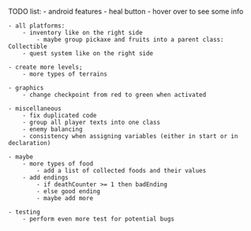 TODO list:
	- android features
		- heal button
		- hover over to see some info
		
	- all platforms:
		- inventory like on the right side
			- maybe group pickaxe and fruits into a parent class: Collectible
		- quest system like on the right side
		
    - create more levels;
		- more types of terrains
		
	- graphics
		- change checkpoint from red to green when activated
		
	- miscellaneous
		- fix duplicated code
		- group all player texts into one class
		- enemy balancing
		- consistency when assigning variables (either in start or in declaration)
		
	- maybe
		- more types of food
			- add a list of collected foods and their values
		- add endings
			- if deathCounter >= 1 then badEnding
			- else good ending
			- maybe add more
		
	- testing
		- perform even more test for potential bugs
